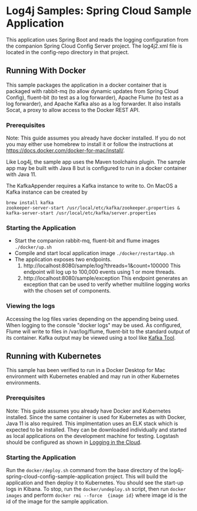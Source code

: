 <!--
  ~ Licensed to the Apache Software Foundation (ASF) under one or more
  ~ contributor license agreements.  See the NOTICE file distributed with
  ~ this work for additional information regarding copyright ownership.
  ~ The ASF licenses this file to you under the Apache License, Version 2.0
  ~ (the "License"); you may not use this file except in compliance with
  ~ the License.  You may obtain a copy of the License at
  ~
  ~      http://www.apache.org/licenses/LICENSE-2.0
  ~
  ~ Unless required by applicable law or agreed to in writing, software
  ~ distributed under the License is distributed on an "AS IS" BASIS,
  ~ WITHOUT WARRANTIES OR CONDITIONS OF ANY KIND, either express or implied.
  ~ See the License for the specific language governing permissions and
  ~ limitations under the License.
  -->

# Log4j Samples: Spring Cloud Sample Application

This application uses Spring Boot and reads the logging configuration from the companion Spring Cloud Config Server
project. The log4j2.xml file is located in the config-repo directory in that project.

## Running With Docker
This sample packages the application in a docker container that is packaged with rabbit-mq (to allow dynamic updates
from Spring Cloud Config), fluent-bit (to test as a log forwarder), Apache Flume (to test as a log forwarder), and
Apache Kafka also as a log forwarder. It also installs Socat, a proxy to allow access to the Docker REST API.

### Prerequisites
Note: This guide assumes you already have docker installed. If you do not you may either use homebrew to install
it or follow the instructions at https://docs.docker.com/docker-for-mac/install/.

Like Log4j, the sample app uses the Maven toolchains plugin. The sample app may be built with Java 8 but is
configured to run in a docker container with Java 11.

The KafkaAppender requires a Kafka instance to write to. On MacOS a Kafka instance can be created by
```
brew install kafka
zookeeper-server-start /usr/local/etc/kafka/zookeeper.properties & kafka-server-start /usr/local/etc/kafka/server.properties
```

### Starting the Application
* Start the companion rabbit-mq, fluent-bit and flume images `./docker/up.sh`
* Compile and start local application image `./docker/restartApp.sh`
* The application exposes two endpoints.
    1. http://localhost:8080/sample/log?threads=1&count=100000 This endpoint will log up to 100,000 events using
    1 or more threads.
    1. http://localhost:8080/sample/exception This endpoint generates an exception that can be used to verify whether
    multiline logging works with the chosen set of components.

### Viewing the logs

Accessing the log files varies depending on the appending being used. When logging to the console "docker logs" may
be used. As configured, Flume will write to files in /var/log/flume, fluent-bit to the standard output of its container.
Kafka output may be viewed using a tool like [Kafka Tool](http://www.kafkatool.com/).

## Running with Kubernetes

This sample has been verified to run in a Docker Desktop for Mac environment with Kubernetes enabled and may run in
other Kubernetes environments.

### Prerequisites
Note: This guide assumes you already have Docker and Kubernetes installed. Since the same container is used for
Kubernetes as with Docker, Java 11 is also required. This implmentation uses an ELK stack which is expected to
be installed. They can be downloaded individually and started as local applications on the development
machine for testing. Logstash should be configured as shown in
[Logging in the Cloud](http://logging.apache.org/log4j/2.x/manual/cloud.html).

### Starting the Application
Run the ```docker/deploy.sh``` command from the base directory of the log4j-spring-cloud-config-sample-application
project. This will build the application and then deploy it to Kubernetes. You should see the start-up logs in Kibana.
To stop, run the ```docker/undeploy.sh``` script, then run ```docker images``` and perform
```docker rmi --force  {image id}``` where image id is the id of the image for the sample application.

